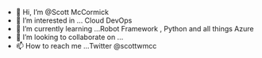 - 👋 Hi, I’m @Scott McCormick
- 👀 I’m interested in ... Cloud DevOps
- 🌱 I’m currently learning ...Robot Framework , Python  and all things Azure
- 💞️ I’m looking to collaborate on ...
- 📫 How to reach me ...Twitter @scottwmcc

<!---
scottwmccormick/scottwmccormick is a ✨ special ✨ repository because its `README.md` (this file) appears on your GitHub profile.
You can click the Preview link to take a look at your changes.
--->
